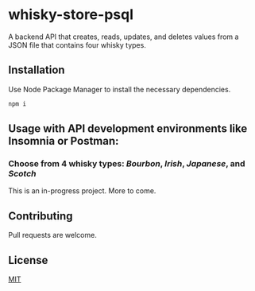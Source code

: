 # whisky-store-psql
A backend API that creates, reads, updates, and deletes values from a JSON file that contains four whisky types.

## Installation

Use Node Package Manager to install the necessary dependencies.

```bash
npm i
```

## Usage with API development environments like Insomnia or Postman:
### Choose from 4 whisky types: _Bourbon_, _Irish_, _Japanese_, and _Scotch_ 
This is an in-progress project. More to come.
## Contributing
Pull requests are welcome.

## License
[MIT](https://choosealicense.com/licenses/mit/)
